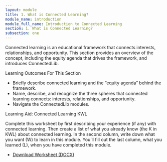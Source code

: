 ```yaml
---
layout: module
title: 1. What is Connected Learning?
module_name: introduction
module_full_name: Introduction to Connected Learning
section: 1. What is Connected Learning?
subsection: one
---
```


Connected learning is an educational framework that connects interests, relationships, and opportunity. This section provides an overview of the concept, including the equity agenda that drives the framework, and introduces ConnectedLib.

<div class="objectives">
<p class="box-title">Learning Outcomes For This Section</p>
<ul><li>Briefly describe connected learning and the “equity agenda” behind the framework.</li>
<li>Name, describe, and recognize the three spheres that connected learning connects: interests, relationships, and opportunity.</li>
<li>Navigate the ConnectedLib modules.</li>
</ul>
</div>

<div class="reflection"><p class="box-title">Learning Aid: Connected Learning KWL</p>
<p>Complete this worksheet by first describing your experience (if any) with connected learning. Then create a list of what you already know (the K in KWL) about connected learning. In the second column, write down what you want (W) to learn in this module. You’ll fill out the last column, what you learned (L), when you have completed this module.</p>
<ul><li><a href="docs/Intro_KWL.docx">Download Worksheet (DOCX)</a></li></ul>
</div>

